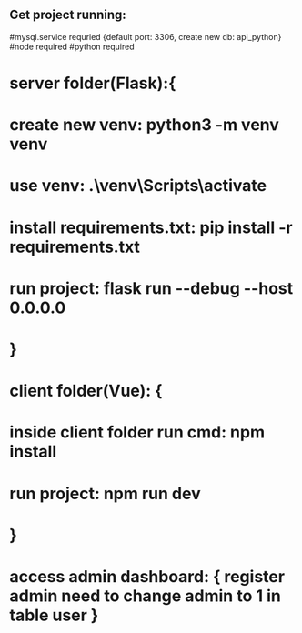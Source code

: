 ## Get project running:
#mysql.service requried {default port: 3306, create new db: api_python}
#node required
#python required

# server folder(Flask):{
  # create new venv: python3 -m venv venv
  # use venv: .\venv\Scripts\activate
  # install requirements.txt: pip install -r requirements.txt
  # run project: flask run --debug --host 0.0.0.0
# }

# client folder(Vue): {
  # inside client folder run cmd: npm install
  # run project: npm run dev
# }

# access admin dashboard: { register admin need to change admin to 1 in table user } 
